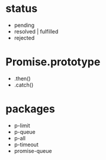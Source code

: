 # status

- pending
- resolved | fulfilled
- rejected

# Promise.prototype

- .then()
- .catch()

# packages

- p-limit
- p-queue
- p-all
- p-timeout
- promise-queue
